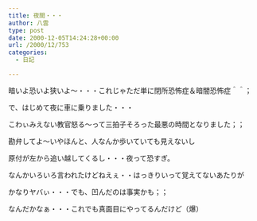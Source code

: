 ```yaml
---
title: 夜間・・・
author: 八雲
type: post
date: 2000-12-05T14:24:28+00:00
url: /2000/12/753
categories:
  - 日記

---
```

暗いよ恐いよ狭いよ～・・・これじゃただ単に閉所恐怖症＆暗闇恐怖症＾＾；
  
で、はじめて夜に車に乗りました・・・
  
こわぃみえない教官怒る～って三拍子そろった最悪の時間となりました；；
  
勘弁してよ～いやほんと、人なんか歩いていても見えないし
  
原付が左から追い越してくるし・・・夜って恐すぎ。

なんかいろいろ言われたけどねえぇ・・はっきりいって覚えてないあたりが
  
かなりヤバぃ・・・でも、凹んだのは事実かも；；
  
なんだかなぁ・・・これでも真面目にやってるんだけど（爆）
